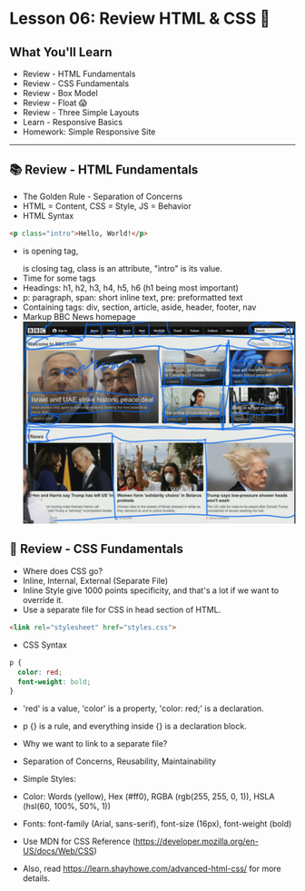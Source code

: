 # Lesson 06: Review HTML & CSS 🚀

## **What You'll Learn**
- Review - HTML Fundamentals
- Review - CSS Fundamentals
- Review - Box Model
- Review - Float 😱
- Review - Three Simple Layouts
- Learn - Responsive Basics
- Homework: Simple Responsive Site

---

## 📚 **Review - HTML Fundamentals**
- The Golden Rule - Separation of Concerns
- HTML = Content, CSS = Style, JS = Behavior
- HTML Syntax
```html
<p class="intro">Hello, World!</p>
```
- <p> is opening tag, </p> is closing tag, class is an attribute, "intro" is its value.
- Time for some tags
- Headings: h1, h2, h3, h4, h5, h6 (h1 being most important)
- p: paragraph, span: short inline text, pre: preformatted text
- Containing tags: div, section, article, aside, header, footer, nav
- Markup BBC News homepage
![BBC News](./bbc.png)

## 🎨 **Review - CSS Fundamentals**
- Where does CSS go?
- Inline, Internal, External (Separate File)
- Inline Style give 1000 points specificity, and that's a lot if we want to override it.
- Use a separate file for CSS in head section of HTML.
```html
<link rel="stylesheet" href="styles.css">
```
- CSS Syntax
```css
p {
  color: red;
  font-weight: bold;
}
```
- 'red' is a value, 'color' is a property, 'color: red;' is a declaration.
- p {} is a rule, and everything inside {} is a declaration block.
- Why we want to link to a separate file?
- Separation of Concerns, Reusability, Maintainability

- Simple Styles:

- Color: Words (yellow), Hex (#ff0), RGBA (rgb(255, 255, 0, 1)), HSLA (hsl(60, 100%, 50%, 1))

- Fonts: font-family (Arial, sans-serif), font-size (16px), font-weight (bold)
- Use MDN for CSS Reference (https://developer.mozilla.org/en-US/docs/Web/CSS)
- Also, read https://learn.shayhowe.com/advanced-html-css/ for more details.
